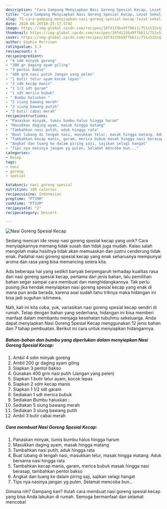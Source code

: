 ```yaml
---
description: "Cara Gampang Menyiapkan Nasi Goreng Spesial Kecap, Lezat Sekali"
title: "Cara Gampang Menyiapkan Nasi Goreng Spesial Kecap, Lezat Sekali"
slug: 75-cara-gampang-menyiapkan-nasi-goreng-spesial-kecap-lezat-sekali
date: 2020-06-26T10:25:17.574Z
image: https://img-global.cpcdn.com/recipes/10fd115ba9ffb611/751x532cq70/nasi-goreng-spesial-kecap-foto-resep-utama.jpg
thumbnail: https://img-global.cpcdn.com/recipes/10fd115ba9ffb611/751x532cq70/nasi-goreng-spesial-kecap-foto-resep-utama.jpg
cover: https://img-global.cpcdn.com/recipes/10fd115ba9ffb611/751x532cq70/nasi-goreng-spesial-kecap-foto-resep-utama.jpg
author: Sophia Morrison
ratingvalue: 3.3
reviewcount: 6
recipeingredient:
- "4 sdm minyak goreng"
- "200 gr daging ayam giling"
- "3 pentol bakso"
- "400 grm nasi putih Jangan yang pelen"
- "1 butir telur ayam kocok lepas"
- "2 sdm kecap manis"
- "1 1/2 sdt garam"
- "1 sdt merica bubuk"
- " Bumbu haluskan "
- "5 siung bawang merah"
- "3 siung bawang putih"
- "3 butir cabai merah"
recipeinstructions:
- "Panaskan minyak, tumis bumbu halus hingga harum"
- "Masukkan daging ayam, masak hingga matang"
- "Tambahkan nasi putih, aduk hingga rata"
- "Buat lubang di tengah nasi, masukkan telur, masak hingga matang. Aduk bersama nasi hingga rata"
- "Tambahkan kecap manis, garam, merica bubuk masak hingga nasi berasap, tambahkan pentol bakso"
- "Angkat dan tuang ke dalam piring saji, sajikan selagi hangat"
- "Tips nya nasinya jangan yg pulen, Selamat mencoba bun..."
categories:
- Resep
tags:
- nasi
- goreng
- spesial

katakunci: nasi goreng spesial 
nutrition: 100 calories
recipecuisine: Indonesian
preptime: "PT39M"
cooktime: "PT32M"
recipeyield: "2"
recipecategory: Dessert

---
```



![Nasi Goreng Spesial Kecap](https://img-global.cpcdn.com/recipes/10fd115ba9ffb611/751x532cq70/nasi-goreng-spesial-kecap-foto-resep-utama.jpg)

Sedang mencari ide resep nasi goreng spesial kecap yang unik? Cara menyiapkannya memang tidak susah dan tidak juga mudah. Kalau salah mengolah maka hasilnya tidak akan memuaskan dan justru cenderung tidak enak. Padahal nasi goreng spesial kecap yang enak seharusnya mempunyai aroma dan rasa yang bisa memancing selera kita.



Ada beberapa hal yang sedikit banyak berpengaruh terhadap kualitas rasa dari nasi goreng spesial kecap, pertama dari jenis bahan, lalu pemilihan bahan segar sampai cara membuat dan menghidangkannya. Tak perlu pusing jika hendak menyiapkan nasi goreng spesial kecap yang enak di mana pun anda berada, karena asal sudah tahu triknya maka hidangan ini bisa jadi suguhan istimewa.


Nah, kali ini kita coba, yuk, variasikan nasi goreng spesial kecap sendiri di rumah. Tetap dengan bahan yang sederhana, hidangan ini bisa memberi manfaat dalam membantu menjaga kesehatan tubuhmu sekeluarga. Anda dapat menyiapkan Nasi Goreng Spesial Kecap menggunakan 12 jenis bahan dan 7 tahap pembuatan. Berikut ini cara untuk menyiapkan hidangannya.

<!--inarticleads1-->

##### Bahan-bahan dan bumbu yang diperlukan dalam menyiapkan Nasi Goreng Spesial Kecap:

1. Ambil 4 sdm minyak goreng
1. Ambil 200 gr daging ayam giling
1. Siapkan 3 pentol bakso
1. Gunakan 400 grm nasi putih (Jangan yang pelen)
1. Siapkan 1 butir telur ayam, kocok lepas
1. Siapkan 2 sdm kecap manis
1. Siapkan 1 1/2 sdt garam
1. Sediakan 1 sdt merica bubuk
1. Sediakan  Bumbu haluskan :
1. Sediakan 5 siung bawang merah
1. Sediakan 3 siung bawang putih
1. Ambil 3 butir cabai merah




<!--inarticleads2-->

##### Cara membuat Nasi Goreng Spesial Kecap:

1. Panaskan minyak, tumis bumbu halus hingga harum
1. Masukkan daging ayam, masak hingga matang
1. Tambahkan nasi putih, aduk hingga rata
1. Buat lubang di tengah nasi, masukkan telur, masak hingga matang. Aduk bersama nasi hingga rata
1. Tambahkan kecap manis, garam, merica bubuk masak hingga nasi berasap, tambahkan pentol bakso
1. Angkat dan tuang ke dalam piring saji, sajikan selagi hangat
1. Tips nya nasinya jangan yg pulen, Selamat mencoba bun...




Gimana nih? Gampang kan? Itulah cara membuat nasi goreng spesial kecap yang bisa Anda lakukan di rumah. Semoga bermanfaat dan selamat mencoba!
